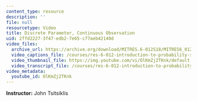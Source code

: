```yaml
---
content_type: resource
description: ''
file: null
resourcetype: Video
title: Discrete Parameter, Continuous Observation
uid: 2ffd2227-3f47-edb2-7e65-c77aeb42140d
video_files:
  archive_url: https://archive.org/download/MITRES.6-012S18/MITRES6_012S18_L14-06_300k.mp4
  video_captions_file: /courses/res-6-012-introduction-to-probability-spring-2018/9710e60b5b795bf6b45966392712dd45_OlKmZj2TKnk.vtt
  video_thumbnail_file: https://img.youtube.com/vi/OlKmZj2TKnk/default.jpg
  video_transcript_file: /courses/res-6-012-introduction-to-probability-spring-2018/96ec2c9ce4d06fd9dc43c1eaaffc3392_OlKmZj2TKnk.pdf
video_metadata:
  youtube_id: OlKmZj2TKnk
---
```


**Instructor:** John Tsitsiklis